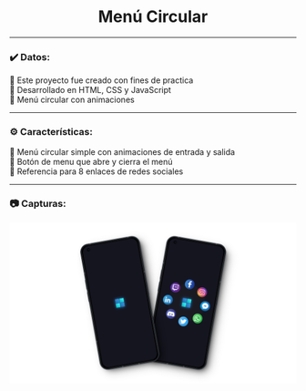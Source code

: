 <div id="titulo" align="center">
    <h1>Menú Circular</h1>
</div>

---

<div id="datos">
    <h3>✔️ Datos:</h3>
    <p>
	🔹 Este proyecto fue creado con fines de practica <br>
	🔹 Desarrollado en HTML, CSS y JavaScript <br>
	🔹 Menú circular con animaciones <br>
    </p>
</div>

---

<div id="caracteristicas">
    <h3>⚙️ Características:</h3>
    <p>
        🔸 Menú circular simple con animaciones de entrada y salida <br>
        🔸 Botón de menu que abre y cierra el menú <br>
        🔸 Referencia para 8 enlaces de redes sociales <br>
    </p>
</div>

---

<div id="capturas" align="center">
    <h3 align="left"> 📷 Capturas:</h3>
    <img src="https://github.com/elchino8779/ImagenesGitHub/blob/main/ShotsImages/MenuCircular/img01.png?raw=true" alt="Cap1" width="800">
</div>
